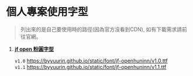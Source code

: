 # 個人專案使用字型

> 列出來的是自己要使用時的路徑(因為官方沒看到CDN), 如有下載需求請前往官網。

1. [**jf open 粉圓字型**](https://justfont.com/huninn/) 

    `v1.0` https://byyuurin.github.io/static/font/jf-openhuninn/v1.0.ttf    
    `v1.1` https://byyuurin.github.io/static/font/jf-openhuninn/v1.1.ttf